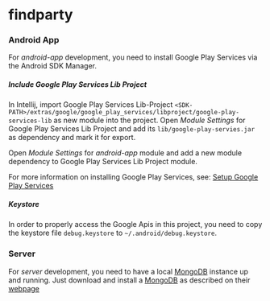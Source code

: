 findparty
=========

### Android App
For *android-app* development, you need to install Google Play Services via the Android SDK Manager. 

##### Include Google Play Services Lib Project 

In Intellij, import Google Play Services Lib-Project `<SDK-PATH>/extras/google/google_play_services/libproject/google-play-services-lib` as new module into the project. Open *Module Settings* for Google Play Services Lib Project and add its `lib/google-play-servies.jar` as dependency and mark it for export.

Open *Module Settings* for *android-app* module and add a new module dependency to Google Play Services Lib Project module.

For more information on installing Google Play Services, see: [Setup Google Play Services](http://developer.android.com/google/play-services/setup.html)

##### Keystore

In order to properly access the Google Apis in this project, you need to copy the keystore file `debug.keystore` to `~/.android/debug.keystore`.

### Server
For *server* development, you need to have a local [MongoDB](http://www.mongodb.org) instance up and running. Just download and install a [MongoDB](http://www.mongodb.org) as described on their [webpage](http://www.mongodb.org)
